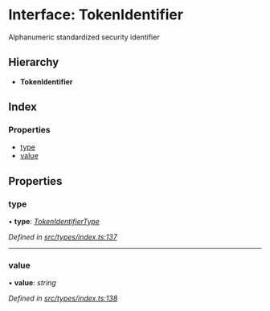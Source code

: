 # Interface: TokenIdentifier

Alphanumeric standardized security identifier

## Hierarchy

* **TokenIdentifier**

## Index

### Properties

* [type](types.tokenidentifier.md#type)
* [value](types.tokenidentifier.md#value)

## Properties

###  type

• **type**: *[TokenIdentifierType](../enums/types.tokenidentifiertype.md)*

*Defined in [src/types/index.ts:137](https://github.com/PolymathNetwork/polymesh-sdk/blob/7e9a732/src/types/index.ts#L137)*

___

###  value

• **value**: *string*

*Defined in [src/types/index.ts:138](https://github.com/PolymathNetwork/polymesh-sdk/blob/7e9a732/src/types/index.ts#L138)*

